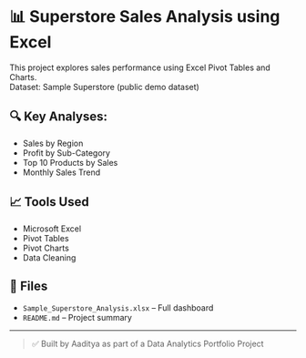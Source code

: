 # 📊 Superstore Sales Analysis using Excel

This project explores sales performance using Excel Pivot Tables and Charts.  
Dataset: Sample Superstore (public demo dataset)

## 🔍 Key Analyses:
- Sales by Region
- Profit by Sub-Category
- Top 10 Products by Sales
- Monthly Sales Trend

## 📈 Tools Used
- Microsoft Excel
- Pivot Tables
- Pivot Charts
- Data Cleaning

## 📁 Files
- `Sample_Superstore_Analysis.xlsx` – Full dashboard
- `README.md` – Project summary

---
> ✅ Built by Aaditya as part of a Data Analytics Portfolio Project

